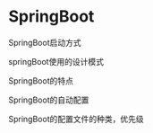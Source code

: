 # SpringBoot

SpringBoot启动方式



springBoot使用的设计模式



SpringBoot的特点



SpringBoot的自动配置



SpringBoot的配置文件的种类，优先级



